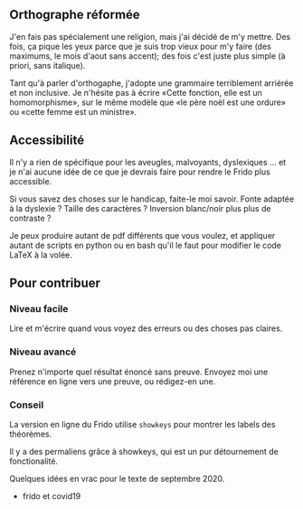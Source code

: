 ## Orthographe réformée

J'en fais pas spécialement une religion, mais j'ai décidé de m'y mettre. Des fois, ça pique les yeux parce que je suis trop vieux pour m'y faire (des maximums, le mois d'aout sans accent); des fois c'est juste plus simple (à priori, sans italique).

Tant qu'à parler d'orthogaphe, j'adopte une grammaire terriblement arriérée et non inclusive. Je n'hésite pas à écrire «Cette fonction, elle est un homomorphisme», sur le même modèle que «le père noël est une ordure» ou «cette femme est un ministre».

## Accessibilité

Il n'y a rien de spécifique pour les aveugles, malvoyants, dyslexiques ... et je n'ai aucune idée de ce que je devrais faire pour rendre le Frido plus accessible.

Si vous savez des choses sur le handicap, faite-le moi savoir. Fonte adaptée à la dyslexie ? Taille des caractères ? Inversion blanc/noir plus plus de contraste ?

Je peux produire autant de pdf différents que vous voulez, et appliquer autant de scripts en python ou en bash qu'il le faut pour modifier le code LaTeX à la volée.

## Pour contribuer



### Niveau facile

Lire et m'écrire quand vous voyez des erreurs ou des choses pas claires.

### Niveau avancé

Prenez n'importe quel résultat énoncé sans preuve. Envoyez moi une référence en ligne vers une preuve, ou rédigez-en une.

### Conseil

La version en ligne du Frido utilise `showkeys` pour montrer les labels des théorèmes.

Il y a des permaliens grâce à showkeys, qui est un pur détournement de fonctionalité.


Quelques idées en vrac pour le texte de septembre 2020.

- frido et covid19
